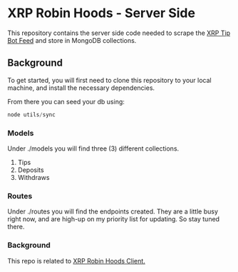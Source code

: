 # XRP Robin Hoods - Server Side

This repository contains the server side code needed to scrape the [XRP Tip Bot Feed](https://www.xrptipbot.com/json/feed) and store in MongoDB collections.

## Background

To get started, you will first need to clone this repository to your local machine, and install the necessary dependencies.

From there you can seed your db using:

```javascript
node utils/sync
```

### Models

Under ./models you will find three (3) different collections.

1. Tips
2. Deposits
3. Withdraws

### Routes

Under ./routes you will find the endpoints created. They are a little busy right now, and are high-up on my priority list for updating. So stay tuned there.

### Background

This repo is related to [XRP Robin Hoods Client.](https://github.com/theBoxed/xrp-robin-hoods-client)